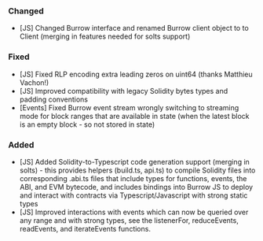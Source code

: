 ### Changed
- [JS] Changed Burrow interface and renamed Burrow client object to to Client (merging in features needed for solts support)

### Fixed
- [JS] Fixed RLP encoding extra leading zeros on uint64 (thanks Matthieu Vachon!)
- [JS] Improved compatibility with legacy Solidity bytes types and padding conventions
- [Events] Fixed Burrow event stream wrongly switching to streaming mode for block ranges that are available in state (when the latest block is an empty block - so not stored in state)

### Added
- [JS] Added Solidity-to-Typescript code generation support (merging in solts) - this provides helpers (build.ts, api.ts) to compile Solidity files into corresponding .abi.ts files that include types for functions, events, the ABI, and EVM bytecode, and includes bindings into Burrow JS to deploy and interact with contracts via Typescript/Javascript with strong static types
- [JS] Improved interactions with events which can now be queried over any range and with strong types, see the listenerFor, reduceEvents, readEvents, and iterateEvents functions.

